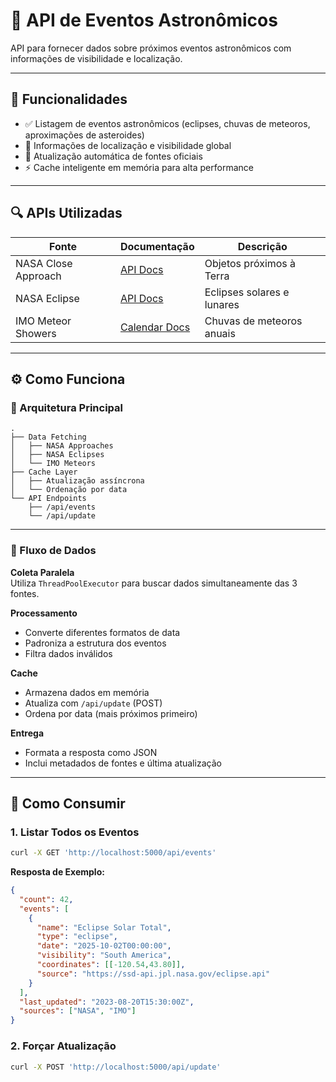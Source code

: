 # 🌌 API de Eventos Astronômicos

API para fornecer dados sobre próximos eventos astronômicos com informações de visibilidade e localização.

---

## 🚀 Funcionalidades

- ✅ Listagem de eventos astronômicos (eclipses, chuvas de meteoros, aproximações de asteroides)
- 📍 Informações de localização e visibilidade global
- 🔄 Atualização automática de fontes oficiais
- ⚡ Cache inteligente em memória para alta performance

---

## 🔍 APIs Utilizadas

| Fonte                | Documentação                                                              | Descrição                     |
|---------------------|---------------------------------------------------------------------------|-------------------------------|
| NASA Close Approach | [API Docs](https://ssd-api.jpl.nasa.gov/doc/cad.html)                     | Objetos próximos à Terra      |
| NASA Eclipse         | [API Docs](https://ssd-api.jpl.nasa.gov/doc/eclipse.html)                | Eclipses solares e lunares    |
| IMO Meteor Showers   | [Calendar Docs](https://www.imo.net/members/imo_calendar/)               | Chuvas de meteoros anuais     |

---

## ⚙️ Como Funciona

### 🔧 Arquitetura Principal

```
.
├── Data Fetching
│   ├── NASA Approaches
│   ├── NASA Eclipses
│   └── IMO Meteors
├── Cache Layer
│   ├── Atualização assíncrona
│   └── Ordenação por data
└── API Endpoints
    ├── /api/events
    └── /api/update
```

---

### 🔄 Fluxo de Dados

**Coleta Paralela**  
Utiliza `ThreadPoolExecutor` para buscar dados simultaneamente das 3 fontes.

**Processamento**  
- Converte diferentes formatos de data  
- Padroniza a estrutura dos eventos  
- Filtra dados inválidos

**Cache**  
- Armazena dados em memória  
- Atualiza com `/api/update` (POST)  
- Ordena por data (mais próximos primeiro)

**Entrega**  
- Formata a resposta como JSON  
- Inclui metadados de fontes e última atualização

---

## 📡 Como Consumir

### 1. Listar Todos os Eventos

```bash
curl -X GET 'http://localhost:5000/api/events'
```

**Resposta de Exemplo:**

```json
{
  "count": 42,
  "events": [
    {
      "name": "Eclipse Solar Total",
      "type": "eclipse",
      "date": "2025-10-02T00:00:00",
      "visibility": "South America",
      "coordinates": [[-120.54,43.80]],
      "source": "https://ssd-api.jpl.nasa.gov/eclipse.api"
    }
  ],
  "last_updated": "2023-08-20T15:30:00Z",
  "sources": ["NASA", "IMO"]
}
```

### 2. Forçar Atualização

```bash
curl -X POST 'http://localhost:5000/api/update'
```